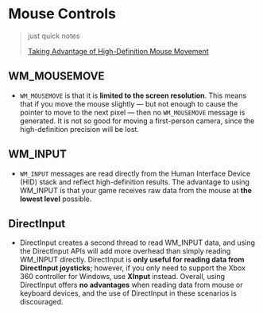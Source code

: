 # Mouse Controls

> just quick notes
>
> [Taking Advantage of High-Definition Mouse Movement](https://docs.microsoft.com/en-us/windows/win32/dxtecharts/taking-advantage-of-high-dpi-mouse-movement?redirectedfrom=MSDN)

## WM_MOUSEMOVE

- `WM_MOUSEMOVE` is that it is **limited to the screen resolution**. This means that if you move the mouse slightly — but not enough to cause the pointer to move to the next pixel — then no `WM_MOUSEMOVE` message is generated. It is not so good for moving a first-person camera, since the high-definition precision will be lost.

## WM_INPUT

- `WM_INPUT` messages are read directly from the Human Interface Device (HID) stack and reflect high-definition results. The advantage to using WM_INPUT is that your game receives raw data from the mouse at **the lowest level** possible.

## DirectInput

- DirectInput creates a second thread to read WM_INPUT data, and using the DirectInput APIs will add more overhead than simply reading WM_INPUT directly. DirectInput is **only useful for reading data from DirectInput joysticks**; however, if you only need to support the Xbox 360 controller for Windows, use **XInput** instead. Overall, using DirectInput offers **no advantages** when reading data from mouse or keyboard devices, and the use of DirectInput in these scenarios is discouraged.

